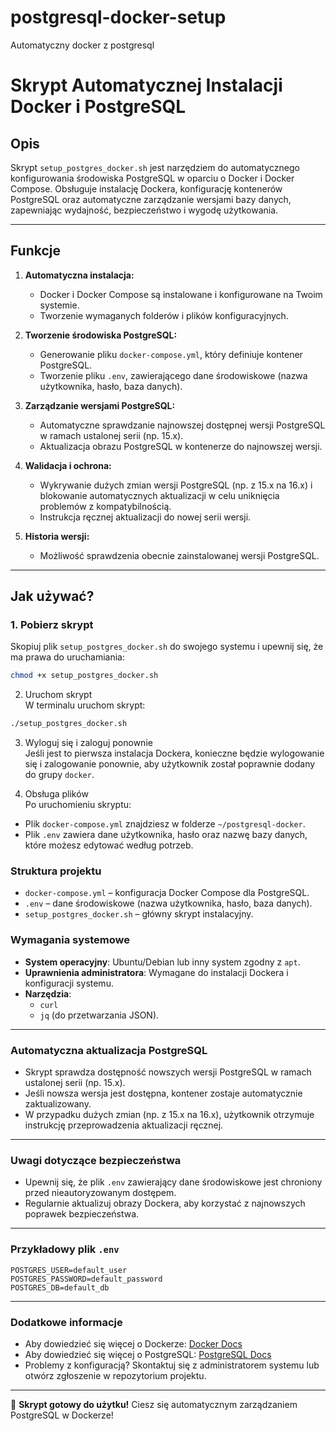 # postgresql-docker-setup
Automatyczny docker z postgresql

# Skrypt Automatycznej Instalacji Docker i PostgreSQL

## Opis
Skrypt `setup_postgres_docker.sh` jest narzędziem do automatycznego konfigurowania środowiska PostgreSQL w oparciu o Docker i Docker Compose. Obsługuje instalację Dockera, konfigurację kontenerów PostgreSQL oraz automatyczne zarządzanie wersjami bazy danych, zapewniając wydajność, bezpieczeństwo i wygodę użytkowania.

---

## Funkcje
1. **Automatyczna instalacja:**
   - Docker i Docker Compose są instalowane i konfigurowane na Twoim systemie.
   - Tworzenie wymaganych folderów i plików konfiguracyjnych.

2. **Tworzenie środowiska PostgreSQL:**
   - Generowanie pliku `docker-compose.yml`, który definiuje kontener PostgreSQL.
   - Tworzenie pliku `.env`, zawierającego dane środowiskowe (nazwa użytkownika, hasło, baza danych).

3. **Zarządzanie wersjami PostgreSQL:**
   - Automatyczne sprawdzanie najnowszej dostępnej wersji PostgreSQL w ramach ustalonej serii (np. 15.x).
   - Aktualizacja obrazu PostgreSQL w kontenerze do najnowszej wersji.

4. **Walidacja i ochrona:**
   - Wykrywanie dużych zmian wersji PostgreSQL (np. z 15.x na 16.x) i blokowanie automatycznych aktualizacji w celu uniknięcia problemów z kompatybilnością.
   - Instrukcja ręcznej aktualizacji do nowej serii wersji.

5. **Historia wersji:**
   - Możliwość sprawdzenia obecnie zainstalowanej wersji PostgreSQL.

---

## Jak używać?

### 1. Pobierz skrypt
Skopiuj plik `setup_postgres_docker.sh` do swojego systemu i upewnij się, że ma prawa do uruchamiania:
```bash
chmod +x setup_postgres_docker.sh
```
2. Uruchom skrypt  
W terminalu uruchom skrypt:

```bash
./setup_postgres_docker.sh
```

3. Wyloguj się i zaloguj ponownie  
Jeśli jest to pierwsza instalacja Dockera, konieczne będzie wylogowanie się i zalogowanie ponownie, aby użytkownik został poprawnie dodany do grupy `docker`.

4. Obsługa plików  
Po uruchomieniu skryptu:

- Plik `docker-compose.yml` znajdziesz w folderze `~/postgresql-docker`.
- Plik `.env` zawiera dane użytkownika, hasło oraz nazwę bazy danych, które możesz edytować według potrzeb.

### Struktura projektu

- `docker-compose.yml` – konfiguracja Docker Compose dla PostgreSQL.
- `.env` – dane środowiskowe (nazwa użytkownika, hasło, baza danych).
- `setup_postgres_docker.sh` – główny skrypt instalacyjny.

### Wymagania systemowe

- **System operacyjny**: Ubuntu/Debian lub inny system zgodny z `apt`.
- **Uprawnienia administratora**: Wymagane do instalacji Dockera i konfiguracji systemu.
- **Narzędzia**:
  - `curl`
  - `jq` (do przetwarzania JSON).

---

### Automatyczna aktualizacja PostgreSQL

- Skrypt sprawdza dostępność nowszych wersji PostgreSQL w ramach ustalonej serii (np. 15.x).  
- Jeśli nowsza wersja jest dostępna, kontener zostaje automatycznie zaktualizowany.  
- W przypadku dużych zmian (np. z 15.x na 16.x), użytkownik otrzymuje instrukcję przeprowadzenia aktualizacji ręcznej.

---

### Uwagi dotyczące bezpieczeństwa

- Upewnij się, że plik `.env` zawierający dane środowiskowe jest chroniony przed nieautoryzowanym dostępem.  
- Regularnie aktualizuj obrazy Dockera, aby korzystać z najnowszych poprawek bezpieczeństwa.

---

### Przykładowy plik `.env`

```plaintext
POSTGRES_USER=default_user
POSTGRES_PASSWORD=default_password
POSTGRES_DB=default_db
```

---

### Dodatkowe informacje

- Aby dowiedzieć się więcej o Dockerze: [Docker Docs](https://docs.docker.com)  
- Aby dowiedzieć się więcej o PostgreSQL: [PostgreSQL Docs](https://www.postgresql.org/docs/)  
- Problemy z konfiguracją? Skontaktuj się z administratorem systemu lub otwórz zgłoszenie w repozytorium projektu.

---

🎉 **Skrypt gotowy do użytku!** Ciesz się automatycznym zarządzaniem PostgreSQL w Dockerze!
